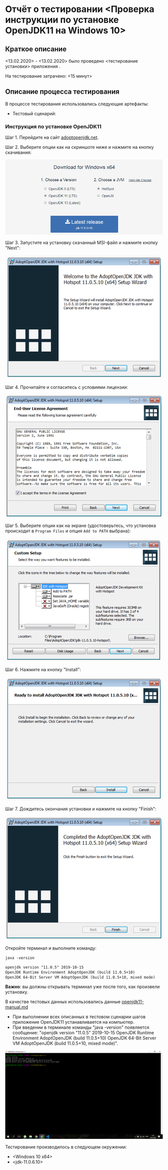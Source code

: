 # Отчёт о тестировании <Проверка инструкции по установке OpenJDK11 на Windows 10>

## Краткое описание

<13.02.2020> - <13.02.2020> было проведено <тестирование установки> приложения <OpenJDK11>.

На тестирование затрачено: <15 минут>

## Описание процесса тестирования

В процессе тестирования использовались следующие артефакты:
* Тестовый сценарий:
### Инструкция по установке OpenJDK11

Шаг 1. Перейдите на сайт [adoptopenjdk.net](https://adoptopenjdk.net). 

Шаг 2. Выберите опции как на скриншоте ниже и нажмите на кнопку скачивания:

![](win-adoptopenjdk.png)

Шаг 3. Запустите на установку скачанный MSI-файл и нажмите кнопку "Next":

![](win-step1.png)

Шаг 4. Прочитайте и согласитесь с условиями лицензии:

![](win-step2.png)

Шаг 5. Выберите опции как на экране (удостоверьтесь, что установка происходит в `Program Files` и опция `Add to PATH` выбрана):

![](win-step3.png)

Шаг 6. Нажмите на кнопку "Install":

![](win-step4.png)

Шаг 7. Дождитесь окончания установки и нажмите на кнопку "Finish":

![](win-step5.png)

Откройте терминал и выполните команду:
```shell script
java -version
```

```
openjdk version "11.0.5" 2019-10-15
OpenJDK Runtime Environment AdoptOpenJDK (build 11.0.5+10)
OpenJDK 64-Bit Server VM AdoptOpenJDK (build 11.0.5+10, mixed mode)
```

**Важно**: вы должны открывать терминал уже после того, как произвели установку.


В качестве тестовых данных использовались данные [openjdk11-manual.md](https://github.com/netology-code/javaqa-homeworks/blob/master/intro/openjdk11-manual.md)
* При выполнении всех описанных в тестовом сценарии шагов приложение OpenJDK11 устанавливается на компьютер.
* При введении в терминале команды "java -version" появляется сообщение:
"openjdk version "11.0.5" 2019-10-15
OpenJDK Runtime Environment AdoptOpenJDK (build 11.0.5+10)
OpenJDK 64-Bit Server VM AdoptOpenJDK (build 11.0.5+10, mixed mode)".

![](scr59.png)

Тестирование производилось в следующем окружении:
* <Windows 10 x64>
* <jdk-11.0.6.10>

